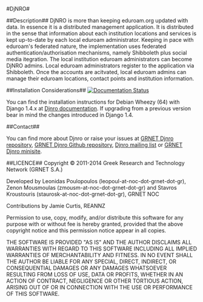 #DjNRO#

##Description##
DjNRO is more than keeping eduroam.org updated with data. In essence it is a distributed management application.
It is distributed in the sense that information about each institution locations and services is kept up-to-date by each local eduroam administrator.
Keeping in pace with eduroam's federated nature, the implementation uses federated authentication/authorisation mechanisms, namely Shibboleth plus social media itegration.
The local institution eduroam administrators can become DjNRO admins. Local eduroam administrators register to the application via Shibboleth.
Once the accounts are acitvated, local eduroam admins can manage their eduroam locations, contact points and institution information.

##Installation Considerations##
[![Documentation Status](https://readthedocs.org/projects/djnro/badge/?version=latest)](https://readthedocs.org/projects/djnro/?badge=latest)

You can find the installation instructions for Debian Wheezy (64)
with Django 1.4.x at [Djnro documentation](http://djnro.readthedocs.org). 
If upgrading from a previous version bear in mind the changes introduced in Django 1.4. 

##Contact##

You can find more about Djnro or raise your issues at [GRNET Djnro
repository](https://code.grnet.gr/djnro), [GRNET Djnro Github repository](https://github.com/grnet/djnro), [Djnro mailing list](https://lists.grnet.gr/wws/info/djnro) or [GRNET Djnro minisite](http://djnro.grnet.gr/).

##LICENCE##
Copyright © 2011-2014 Greek Research and Technology Network (GRNET S.A.)

Developed by Leonidas Poulopoulos (leopoul-at-noc-dot-grnet-dot-gr),
Zenon Mousmoulas (zmousm-at-noc-dot-grnet-dot-gr) and Stavros Kroustouris
(staurosk-at-noc-dot-grnet-dot-gr), GRNET NOC

Contributions by Jamie Curtis, REANNZ

Permission to use, copy, modify, and/or distribute this software for any
purpose with or without fee is hereby granted, provided that the above
copyright notice and this permission notice appear in all copies.

THE SOFTWARE IS PROVIDED "AS IS" AND THE AUTHOR DISCLAIMS ALL WARRANTIES WITH REGARD
TO THIS SOFTWARE INCLUDING ALL IMPLIED WARRANTIES OF MERCHANTABILITY AND
FITNESS. IN NO EVENT SHALL THE AUTHOR BE LIABLE FOR ANY SPECIAL, DIRECT, INDIRECT, OR
CONSEQUENTIAL DAMAGES OR ANY DAMAGES WHATSOEVER RESULTING FROM LOSS OF USE,
DATA OR PROFITS, WHETHER IN AN ACTION OF CONTRACT, NEGLIGENCE OR OTHER TORTIOUS
ACTION, ARISING OUT OF OR IN CONNECTION WITH THE USE OR PERFORMANCE OF THIS
SOFTWARE.